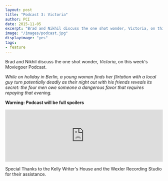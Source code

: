 ```yaml
---
layout: post
title: "Podcast 3: Victoria"
author: PCI
date: 2015-11-05
excerpt: "Brad and Nikhil discuss the one shot wonder, Victoria, on this week's Moviegoer Podcast. "
image: "/images/podcast.jpg"
displayimage: "yes"
tags: 
- feature
---
```


Brad and Nikhil discuss the one shot wonder, *Victoria*, on this week's Moviegoer Podcast. 

*While on holiday in Berlin, a young woman finds her flirtation with a local guy turn potentially deadly as their night out with his friends reveals its secret: the four men owe someone a dangerous favor that requires repaying that evening.*

**Warning: Podcast will be full spoilers**

<iframe width="100%" height="166" scrolling="no" frameborder="no" src="https://w.soundcloud.com/player/?url=https%3A//api.soundcloud.com/tracks/236682508&amp;color=ff5500&amp;auto_play=false&amp;hide_related=false&amp;show_comments=true&amp;show_user=true&amp;show_reposts=false"></iframe>

Special Thanks to the Kelly Writer's House and the Wexler Recording Studio for their assistance.
